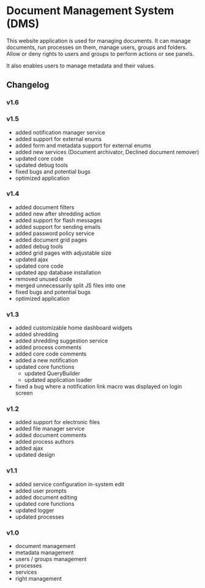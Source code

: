 # Document Management System (DMS)
This website application is used for managing documents. It can manage documents, run processes on them, manage users, groups and folders. Allow or deny rights to users and groups to perform actions or see panels.

It also enables users to manage metadata and their values.

## Changelog
### v1.6

### v1.5
- added notification manager service
- added support for external enums
- added form and metadata support for external enums
- added new services (Document archivator, Declined document remover)
- updated core code
- updated debug tools
- fixed bugs and potential bugs
- optimized application

### v1.4
- added document filters
- added new after shredding action
- added support for flash messages
- added support for sending emails
- added password policy service
- added document grid pages
- added debug tools
- added grid pages with adjustable size
- updated ajax
- updated core code
- updated app database installation
- removed unused code
- merged unnecessarily split JS files into one
- fixed bugs and potential bugs
- optimized application

### v1.3
- added customizable home dashboard widgets
- added shredding
- added shredding suggestion service
- added process comments
- added core code comments
- added a new notification
- updated core functions
    - updated QueryBuilder
    - updated application loader
- fixed a bug where a notification link macro was displayed on login screen

### v1.2
- added support for electronic files
- added file manager service
- added document comments
- added process authors
- added ajax
- updated design

### v1.1
- added service configuration in-system edit
- added user prompts
- added document editing
- updated core functions
- updated logger
- updated processes

### v1.0
- document management
- metadata management
- users / groups management
- processes
- services
- right management